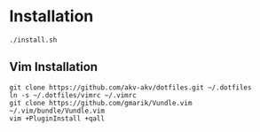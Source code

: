 # Installation

```shell
./install.sh
```

## Vim Installation


```
git clone https://github.com/akv-akv/dotfiles.git ~/.dotfiles  
ln -s ~/.dotfiles/vimrc ~/.vimrc  
git clone https://github.com/gmarik/Vundle.vim ~/.vim/bundle/Vundle.vim  
vim +PluginInstall +qall
```
